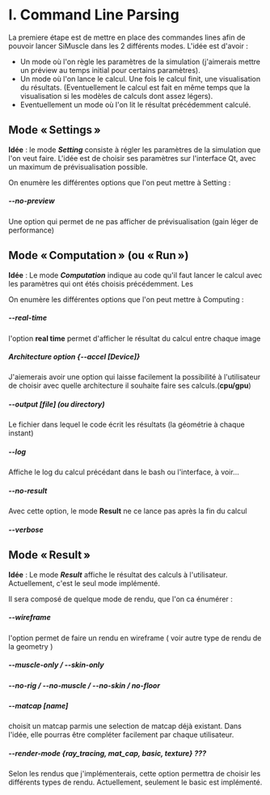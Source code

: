 
# I. Command Line Parsing
La premiere étape est de mettre en place des commandes lines afin de pouvoir lancer SiMuscle dans les 2 différents modes. L'idée est d'avoir :
- Un mode où l'on règle les paramètres de la simulation (j'aimerais mettre un préview au temps initial pour certains paramètres).
- Un mode où l'on lance le calcul. Une fois le calcul finit, une visualisation du résultats. (Eventuellement le calcul est fait en même temps que la visualisation si les modèles de calculs dont assez légers).
- Eventuellement un mode où l'on lit le résultat précédemment calculé.


## Mode « Settings »
**Idée** : le mode ***Setting*** consiste à régler les paramètres de la simulation que l'on veut faire. L'idée est de choisir ses paramètres sur l'interface Qt, avec un maximum de prévisualisation possible. 

On enumère les différentes options que l'on peut mettre à Setting :
##### --no-preview
Une option qui permet de ne pas afficher de prévisualisation (gain léger de performance)

## Mode « Computation » (ou « Run »)
**Idée** : Le mode ***Computation*** indique au code qu'il faut lancer le calcul avec les paramètres qui ont étés choisis précédemment. Les

On enumère les différentes options que l'on peut mettre à Computing :
##### --real-time
l'option **real time** permet d'afficher le résultat du calcul entre chaque image
##### Architecture option {--accel [Device]}
J'aiemerais avoir une option qui laisse facilement la possibilité à l'utilisateur de choisir avec quelle architecture il souhaite faire ses calculs.(**cpu/gpu**)
#####  --output [file] (ou directory)
Le fichier dans lequel le code écrit les résultats (la géométrie à chaque instant)
##### --log
Affiche le log du calcul précédant dans le bash ou l'interface, à voir…
##### --no-result
Avec cette option, le mode **Result** ne ce lance pas après la fin du calcul
##### --verbose

## Mode « Result »
**Idée** : Le mode ***Result*** affiche le résultat des calculs à l'utilisateur. Actuellement, c'est le seul mode implémenté.

Il sera composé de quelque mode de rendu, que l'on ca énumérer :
##### --wireframe
l'option permet de faire un rendu en wireframe ( voir autre type de rendu de la geometry )
##### --muscle-only / --skin-only
##### --no-rig / --no-muscle / --no-skin / no-floor
##### --matcap [name]
choisit un matcap parmis une selection de matcap déjà existant. Dans l'idée, elle pourras être compléter facilement par chaque utilisateur.
##### --render-mode {ray_tracing, mat_cap, basic, texture} ???
Selon les rendus que j'implémenterais, cette option permettra de choisir les différents types de rendu. Actuellement, seulement le basic est implémenté.
